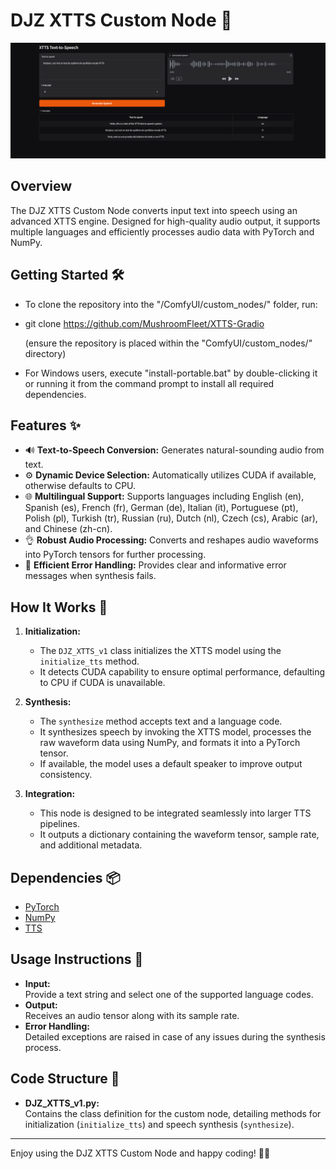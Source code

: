 # DJZ XTTS Custom Node 🎤
![demo-image](https://raw.githubusercontent.com/MushroomFleet/XTTS-Gradio/refs/heads/main/image-demo/demo.png)


## Overview
The DJZ XTTS Custom Node converts input text into speech using an advanced XTTS engine. Designed for high-quality audio output, it supports multiple languages and efficiently processes audio data with PyTorch and NumPy.

## Getting Started 🛠️
- To clone the repository into the "/ComfyUI/custom_nodes/" folder, run:

- git clone https://github.com/MushroomFleet/XTTS-Gradio

  (ensure the repository is placed within the "ComfyUI/custom_nodes/" directory)

- For Windows users, execute "install-portable.bat" by double-clicking it or running it from the command prompt to install all required dependencies.

## Features ✨
- 🔊 **Text-to-Speech Conversion:** Generates natural-sounding audio from text.
- ⚙️ **Dynamic Device Selection:** Automatically utilizes CUDA if available, otherwise defaults to CPU.
- 🌐 **Multilingual Support:** Supports languages including English (en), Spanish (es), French (fr), German (de), Italian (it), Portuguese (pt), Polish (pl), Turkish (tr), Russian (ru), Dutch (nl), Czech (cs), Arabic (ar), and Chinese (zh-cn).
- 👌 **Robust Audio Processing:** Converts and reshapes audio waveforms into PyTorch tensors for further processing.
- 🚀 **Efficient Error Handling:** Provides clear and informative error messages when synthesis fails.

## How It Works 🚀
1. **Initialization:**  
   - The `DJZ_XTTS_v1` class initializes the XTTS model using the `initialize_tts` method.
   - It detects CUDA capability to ensure optimal performance, defaulting to CPU if CUDA is unavailable.

2. **Synthesis:**  
   - The `synthesize` method accepts text and a language code.
   - It synthesizes speech by invoking the XTTS model, processes the raw waveform data using NumPy, and formats it into a PyTorch tensor.
   - If available, the model uses a default speaker to improve output consistency.

3. **Integration:**  
   - This node is designed to be integrated seamlessly into larger TTS pipelines.
   - It outputs a dictionary containing the waveform tensor, sample rate, and additional metadata.

## Dependencies 📦
- [PyTorch](https://pytorch.org/)  
- [NumPy](https://numpy.org/)  
- [TTS](https://github.com/coqui-ai/TTS)  

## Usage Instructions 📝
- **Input:**  
  Provide a text string and select one of the supported language codes.
- **Output:**  
  Receives an audio tensor along with its sample rate.
- **Error Handling:**  
  Detailed exceptions are raised in case of any issues during the synthesis process.

## Code Structure 📂
- **DJZ_XTTS_v1.py:**  
  Contains the class definition for the custom node, detailing methods for initialization (`initialize_tts`) and speech synthesis (`synthesize`).

---

Enjoy using the DJZ XTTS Custom Node and happy coding! 🚀🌟
